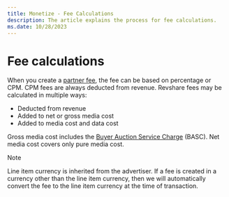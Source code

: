 ```yaml
---
title: Monetize - Fee Calculations
description: The article explains the process for fee calculations.
ms.date: 10/28/2023
---
```



# Fee calculations

When you create a [partner fee](partner-fees.md), the fee can be based on percentage or CPM. CPM fees are always deducted from revenue. Revshare fees may be calculated in multiple ways:

- Deducted from revenue
- Added to net or gross media cost
- Added to media cost and data cost

Gross media cost includes the [Buyer Auction Service Charge](buyer-auction-service-charge-mechanics.md) (BASC). Net media cost covers only pure media
cost.

> [!NOTE]
> Line item currency is inherited from the advertiser. If a fee is created in a currency other than the line item currency, then we will automatically convert the fee to the
> line item currency at the time of transaction.
